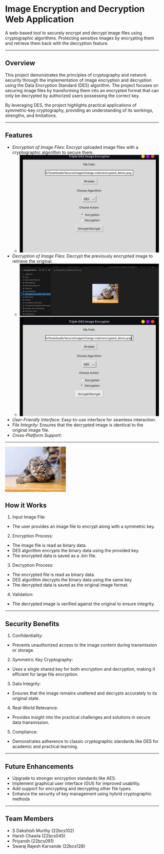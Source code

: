 # Image Encryption and Decryption Web Application

A web-based tool to securely encrypt and decrypt image files using cryptographic algorithms. Protecting sensitive images by encrypting them and retrieve them back with the decryption feature.

---

## Overview 

This project demonstrates the principles of cryptography and network security through the implementation of image encryption and decryption using the Data Encryption Standard (DES) algorithm. The project focuses on securing image files by transforming them into an encrypted format that can only be decrypted by authorized users possessing the correct key.

By leveraging DES, the project highlights practical applications of symmetric-key cryptography, providing an understanding of its workings, strengths, and limitations.

---

## Features

- *Encryption of Image Files*: Encrypt uploaded image files with a cryptographic algorithm to secure them.
   - ![alt text](<WhatsApp Image 2024-11-18 at 14.01.41_362b5d14.jpg>)
- *Decryption of Image Files*: Decrypt the previously encrypted image to retrieve the original.
   - ![alt text](<WhatsApp Image 2024-11-18 at 14.01.43_daee2fe9.jpg>)
   - ![alt text](<WhatsApp Image 2024-11-18 at 14.01.42_fcb32432.jpg>)
- *User-Friendly Interface*: Easy-to-use interface for seamless interaction.
- *File Integrity*: Ensures that the decrypted image is identical to the original image file.
- *Cross-Platform Support*:


---

![alt text](image.png)


## How it Works

1. Input Image File:
  - The user provides an image file to encrypt along with a symmetric key.

2. Encryption Process:

  - The image file is read as binary data.
  - DES algorithm encrypts the binary data using the provided key.
  - The encrypted data is saved as a .bin file.

3. Decryption Process:

  - The encrypted file is read as binary data.
  - DES algorithm decrypts the binary data using the same key.
  - The decrypted data is saved as the original image format.

4. Validation:

  - The decrypted image is verified against the original to ensure integrity.  

---



## Security Benefits

1. Confidentiality:

  - Prevents unauthorized access to the image content during transmission or storage.

2. Symmetric Key Cryptography:

  - Uses a single shared key for both encryption and decryption, making it efficient for large file 
  encryption.

3. Data Integrity:

  - Ensures that the image remains unaltered and decrypts accurately to its original state.
  
4. Real-World Relevance:

  - Provides insight into the practical challenges and solutions in secure data transmission.

5. Compliance:

  - Demonstrates adherence to classic cryptographic standards like DES for academic and practical learning.

---

## Future Enhancements 

  - Upgrade to stronger encryption standards like AES.
  - Implement graphical user interface (GUI) for improved usability.
  - Add support for encrypting and decrypting other file types.
  - Enhance the security of key management using hybrid cryptographic methods

---


## Team Members 
- S Dakshish Murthy (22bcs102)
- Harsh Chawla (22bcs045)
- Priyansh (22bcs091)
- Swaraj Rajesh Karvande (22bcs128)
